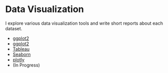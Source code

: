 # Data Visualization

I explore various data visualization tools and write short reports about each dataset.

- [ggplot2](https://github.com/dongchris/US-flight-case-study/blob/master/US-flight-case-study.pdf)
- [ggplot2](https://github.com/dongchris/officer-traffic-stops/blob/master/officer-traffic-stop-case-study.pdf)
- [Tableau](https://github.com/dongchris/data-visualization/blob/master/tableau_winter_olympics/Exploring%20Trends%20with%20Tableau%20in%20Winter%20Olympics.pdf)
- [Seaborn](https://github.com/dongchris/data-visualization/blob/master/seaborn_amazon_ebooks/Visualizing%20Amazon%20E-books%20with%20Seaborn.pdf)
- [plotly](https://github.com/dongchris/data-visualization/blob/master/plotly_sf_crime/Interactive%20Plotly%20Visualizations%20on%20SF%20Crime)
- (In Progress)

